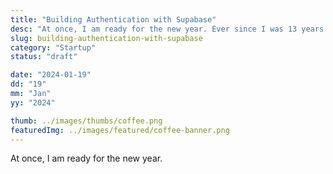 ```yaml
---
title: "Building Authentication with Supabase"
desc: "At once, I am ready for the new year. Ever since I was 13 years old, I wanted to start a business, be an entrepeneur, and to be busy. Back then, it was about building the best organization I could strive to do. My excitement never went away, and my desire to start a business became my north star in which all my other pursuits were measured."
slug: building-authentication-with-supabase
category: "Startup"
status: "draft"

date: "2024-01-19"
dd: "19"
mm: "Jan"
yy: "2024"

thumb: ../images/thumbs/coffee.png
featuredImg: ../images/featured/coffee-banner.png
---
```


At once, I am ready for the new year.
